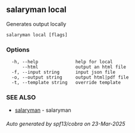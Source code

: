 ## salaryman local

Generates output locally

```
salaryman local [flags]
```

### Options

```
  -h, --help              help for local
      --html              output an html file
  -f, --input string      input json file
  -o, --output string     output html|pdf file
  -t, --template string   override template
```

### SEE ALSO

* [salaryman](salaryman.md)	 - salaryman

###### Auto generated by spf13/cobra on 23-Mar-2025
